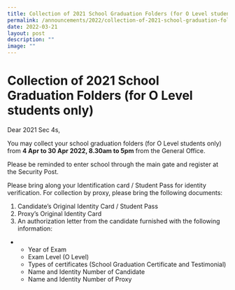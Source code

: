 ```yaml
---
title: Collection of 2021 School Graduation Folders (for O Level students only)
permalink: /announcements/2022/collection-of-2021-school-graduation-folders-for-o-level-students-only/
date: 2022-03-21
layout: post
description: ""
image: ""
---
```

# **Collection of 2021 School Graduation Folders (for O Level students only)**

Dear 2021 Sec 4s,

You may collect your school graduation folders (for O Level students only) from **4 Apr to 30 Apr 2022, 8.30am to 5pm** from the General Office.

Please be reminded to enter school through the main gate and register at the Security Post.

Please bring along your Identification card / Student Pass for identity verification. For collection by proxy, please bring the following documents:

1.  Candidate’s Original Identity Card / Student Pass
2.  Proxy’s Original Identity Card
3.  An authorization letter from the candidate furnished with the following information:

*   *   Year of Exam
    *   Exam Level (O Level)
    *   Types of certificates (School Graduation Certificate and Testimonial)
    *   Name and Identity Number of Candidate
    *   Name and Identity Number of Proxy